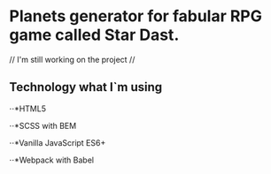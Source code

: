# Planets generator for fabular RPG game called Star Dast. 

// I'm still working on the project //


## Technology what I`m using 

⋅⋅*HTML5

⋅⋅*SCSS with BEM

⋅⋅*Vanilla JavaScript ES6+

⋅⋅*Webpack with Babel
 